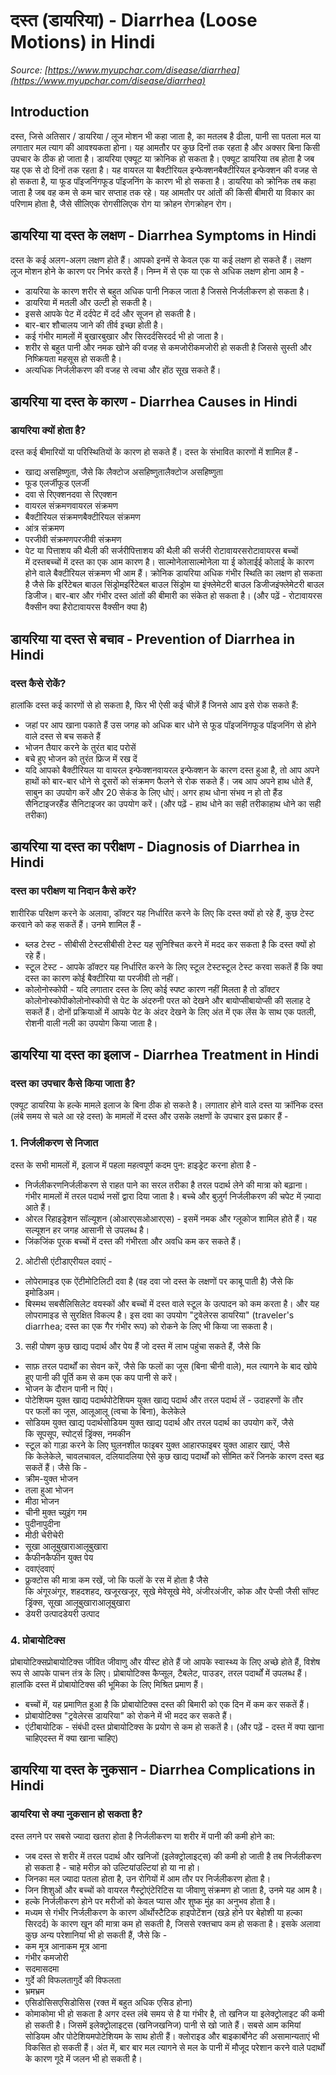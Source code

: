 # दस्त (डायरिया) - Diarrhea (Loose Motions) in Hindi
_Source: [https://www.myupchar.com/disease/diarrhea](https://www.myupchar.com/disease/diarrhea)_

## Introduction
दस्त, जिसे अतिसार / डायरिया / लूज मोशन भी कहा जाता है, का मतलब है ढीला, पानी सा पतला मल या लगातार मल त्याग की आवश्यकता होना।
यह आमतौर पर कुछ दिनों तक रहता है और अक्सर बिना किसी उपचार के ठीक हो जाता है। डायरिया एक्यूट या क्रोनिक हो सकता है।
एक्यूट डायरिया तब होता है जब यह एक से दो दिनों तक रहता है। यह वायरल या बैक्टीरियल इन्फेक्शनबैक्टीरियल इन्फेक्शन की वजह से हो सकता है, या फूड पॉइजनिंगफूड पॉइजनिंग के कारण भी हो सकता है।
डायरिया को क्रोनिक तब कहा जाता है जब वह कम से कम चार सप्ताह तक रहे। यह आमतौर पर आंतों की किसी बीमारी या विकार का परिणाम होता है, जैसे सीलिएक रोगसीलिएक रोग या क्रोहन रोगक्रोहन रोग।

## डायरिया या दस्त के लक्षण - Diarrhea Symptoms in Hindi
दस्त के कई अलग-अलग लक्षण होते हैं। आपको इनमें से केवल एक या कई लक्षण हो सकते हैं। लक्षण लूज मोशन होने के कारण पर निर्भर करते हैं। निम्न में से एक या एक से अधिक लक्षण होना आम है -
- डायरिया के कारण शरीर से बहुत अधिक पानी निकल जाता है जिससे निर्जलीकरण हो सकता है।
- डायरिया में मतली और उल्टी हो सकती है।
- इससे आपके पेट में दर्दपेट में दर्द और सूजन हो सकती है।
- बार-बार शौचालय जाने की तीर्व इच्छा होती है।
- कई गंभीर मामलों में बुखारबुखार और सिरदर्दसिरदर्द भी हो जाता है।
- शरीर से बहुत पानी और नमक खोने की वजह से कमजोरीकमजोरी हो सकती है जिससे सुस्ती और निष्क्रियता महसूस हो सकती है।
- अत्यधिक निर्जलीकरण की वजह से त्वचा और होंठ सूख सकते हैं।

## डायरिया या दस्त के कारण - Diarrhea Causes in Hindi
### डायरिया क्यों होता है?
दस्त कई बीमारियों या परिस्थितियों के कारण हो सकते हैं। दस्त के संभावित कारणों में शामिल हैं -
- खाद्य असहिष्णुता, जैसे कि लैक्टोज असहिष्णुतालैक्टोज असहिष्णुता
- फूड एलर्जीफूड एलर्जी
- दवा से रिएक्शनदवा से रिएक्शन
- वायरल संक्रमणवायरल संक्रमण
- बैक्टीरियल संक्रमणबैक्टीरियल संक्रमण
- आंत्र संक्रमण
- परजीवी संक्रमणपरजीवी संक्रमण
- पेट या पित्ताशय की थैली की सर्जरीपित्ताशय की थैली की सर्जरी
रोटावायरसरोटावायरस बच्चों में दस्तबच्चों में दस्त का एक आम कारण है। साल्मोनेलासाल्मोनेला या ई कोलाईई कोलाई के कारण होने वाले बैक्टीरियल संक्रमण भी आम हैं।
क्रोनिक डायरिया अधिक गंभीर स्थिति का लक्षण हो सकता है जैसे कि ﻿इर्रिटेबल बाउल सिंड्रोम﻿इर्रिटेबल बाउल सिंड्रोम या इंफ्लेमेटरी बाउल डिजीजइंफ्लेमेटरी बाउल डिजीज। बार-बार और गंभीर दस्त आंतों की बीमारी का संकेत हो सकता है।
(और पढ़ें - रोटावायरस वैक्सीन क्या हैरोटावायरस वैक्सीन क्या है)

## डायरिया या दस्त से बचाव - Prevention of Diarrhea in Hindi
### दस्त कैसे रोकें?
हालांकि दस्त कई कारणों से हो सकता है, फिर भी ऐसी कई चीज़ें हैं जिनसे आप इसे रोक सकते हैं:
- जहां पर आप खाना पकाते हैं उस जगह को अधिक बार धोने से फूड पॉइजनिंगफूड पॉइजनिंग से होने वाले दस्त से बच सकते हैं
- भोजन तैयार करने के तुरंत बाद परोसें
- बचे हुए भोजन को तुरंत फ्रिज में रख दें
- यदि आपको बैक्टीरियल या वायरल इन्फेक्शनवायरल इन्फेक्शन के कारण दस्त हुआ है, तो आप अपने हाथों को बार-बार धोने से दूसरों को संक्रमण फैलने से रोक सकते हैं। जब आप अपने हाथ धोते हैं, साबुन का उपयोग करें और 20 सेकंड के लिए धोएं। अगर हाथ धोना संभव न हो तो हैंड सैनिटाइजरहैंड सैनिटाइजर का उपयोग करें।
(और पढ़ें - हाथ धोने का सही तरीकाहाथ धोने का सही तरीका)

## डायरिया या दस्त का परीक्षण - Diagnosis of Diarrhea in Hindi
### दस्त का परीक्षण या निदान कैसे करें?
शारीरिक परिक्षण करने के अलावा, डॉक्टर यह निर्धारित करने के लिए कि दस्त क्यों हो रहे हैं, कुछ टेस्ट करवाने को कह सकतें हैं। उनमे शामिल हैं -
- ब्लड टेस्ट - सीबीसी टेस्टसीबीसी टेस्ट यह सुनिश्चित करने में मदद कर सकता है कि दस्त क्यों हो रहे हैं।
- स्टूल टेस्ट - आपके डॉक्टर यह निर्धारित करने के लिए स्टूल टेस्टस्टूल टेस्ट करवा सकतें हैं कि क्या दस्त का कारण कोई बैक्टीरिया या परजीवी तो नहीं।
- कोलोनोस्कोपी - यदि लगातार दस्त के लिए कोई स्पष्ट कारण नहीं मिलता है तो डॉक्टर कोलोनोस्कोपीकोलोनोस्कोपी से पेट के अंदरुनी परत को देखने और बायोप्सीबायोप्सी की सलाह दे सकतें हैं। दोनों प्रक्रियाओं में आपके पेट के अंदर देखने के लिए अंत में एक लेंस के साथ एक पतली, रोशनी वाली नली का उपयोग किया जाता है।

## डायरिया या दस्त का इलाज - Diarrhea Treatment in Hindi
### दस्त का उपचार कैसे किया जाता है?
एक्यूट डायरिया के हल्के मामले इलाज के बिना ठीक हो सकते है। लगातार होने वाले दस्त या क्रॉनिक दस्त (लंबे समय से चले आ रहे दस्त) के मामलों में दस्त और उसके लक्षणों के उपचार इस प्रकार हैं -
### 1. निर्जलीकरण से निजात
दस्त के सभी मामलों में, इलाज में पहला महत्वपूर्ण कदम पुन: हाइड्रेट करना होता है -
- निर्जलीकरणनिर्जलीकरण से राहत पाने का सरल तरीका है तरल पदार्थ लेने की मात्रा को बढ़ाना। गंभीर मामलों में तरल पदार्थ नसों द्वारा दिया जाता है। बच्चे और बुज़ुर्ग निर्जलीकरण की चपेट में ज़्यादा आते हैं।
- ओरल रिहाइड्रेशन सॉल्यूशन (ओआरएसओआरएस) - इसमें नमक और ग्लूकोज शामिल होते हैं। यह सल्यूशन हर जगह आसानी से उपलब्ध है।
- जिंकजिंक पूरक बच्चों में दस्त की गंभीरता और अवधि कम कर सकते हैं।
2. ओटीसी एंटीडाएरीयल दवाएं -
- लोपेरामाइड एक ऐंटीमोटिलिटी दवा है (वह दवा जो दस्त के लक्षणों पर काबू पाती है) जैसे कि इमोडिअम।
- बिस्मथ सबसैलिसिलेट वयस्कों और बच्चों में दस्त वाले स्टूल के उत्पादन को कम करता है। और यह लोपरामाइड से सुरक्षित विकल्प है। इस दवा का उपयोग "ट्रवेलेरस डायरिया" (traveler's diarrhea; दस्त का एक गैर गंभीर रूप) को रोकने के लिए भी किया जा सकता है।
3. सही पोषण
कुछ खाद्य पदार्थ और पेय हैं जो दस्त में लाभ पहुंचा सकते हैं, जैसे कि
- साफ़ तरल पदार्थों का सेवन करें, जैसे कि फलों का जूस (बिना चीनी वाले), मल त्यागने के बाद खोये हुए पानी की पूर्ति कम से कम एक कप पानी से करें।
- भोजन के दौरान पानी न पिएं।
- पोटेशियम युक्त खाद्य पदार्थपोटेशियम युक्त खाद्य पदार्थ और तरल पदार्थ लें - उदाहरणों के तौर पर फलों का जूस, आलूआलू (त्वचा के बिना), केलेकेले
- सोडियम युक्त खाद्य पदार्थसोडियम युक्त खाद्य पदार्थ और तरल पदार्थ का उपयोग करें, जैसे कि सूपसूप, स्पोर्ट्स ड्रिंक्स, नमकीन
- स्टूल को गाड़ा करने के लिए घुलनशील फाइबर युक्त आहारफाइबर युक्त आहार खाएं, जैसे कि केलेकेले, चावलचावल, दलियादलिया
ऐसे कुछ खाद्य पदार्थों को सीमित करें जिनके कारण दस्त बढ़ सकतें हैं। जैसे कि -
- क्रीम-युक्त भोजन
- तला हुआ भोजन
- मीठा भोजन
- चीनी मुक्त च्युइंग गम
- पुदीनापुदीना
- मीठी चेरीचेरी
- सूखा आलूबुखाराआलूबुखारा
- कैफीनकैफीन युक्त पेय
- दवाएंदवाएं
- फ्रुक्टोस की मात्रा कम रखें, जो कि फलों के रस में होता है जैसे कि अंगूरअंगूर, शहदशहद, खजूरखजूर, सूखे मेवेसूखे मेवे, अंजीरअंजीर, कोक और पेप्सी जैसी सॉफ्ट ड्रिंक्स, सूखा आलूबुखाराआलूबुखारा
- डेयरी उत्पादडेयरी उत्पाद
### 4. प्रोबायोटिक्स
प्रोबायोटिक्सप्रोबायोटिक्स जीवित जीवाणु और यीस्ट होते हैं जो आपके स्वास्थ्य के लिए अच्छे होते हैं, विशेष रूप से आपके पाचन तंत्र के लिए। प्रोबायोटिक्स कैप्सूल, टैबलेट, पाउडर, तरल पदार्थों में उपलब्ध हैं। हालांकि दस्त में प्रोबायोटिक्स की भूमिका के लिए मिश्रित प्रमाण हैं।
- बच्चों में, यह प्रमाणित हुआ है कि प्रोबायोटिक्स दस्त की बिमारी को एक दिन में कम कर सकतें हैं।
- प्रोबायोटिक्स "ट्रवेलेरस डायरिया" को रोकने में भी मदद कर सकते हैं।
- एंटीबायोटिक - संबंधी दस्त प्रोबायोटिक्स के प्रयोग से कम हो सकतें है।
(और पढ़ें - दस्त में क्या खाना चाहिएदस्त में क्या खाना चाहिए)

## डायरिया या दस्त के नुकसान - Diarrhea Complications in Hindi
### डायरिया से क्या नुकसान हो सकता है?
दस्त लगने पर सबसे ज्यादा खतरा होता है निर्जलीकरण या शरीर में पानी की कमी होने का:
- जब दस्त से शरीर में तरल पदार्थ और खनिजों (इलेक्ट्रोलाइट्स) की कमी हो जाती है तब निर्जलीकरण हो सकता है - चाहे मरीज़ को उल्टियांउल्टियां हो या ना हो।
- जिनका मल ज्यादा पतला होता है, उन रोगियों में आम तौर पर निर्जलीकरण होता है।
- जिन शिशुओं और बच्चों को वायरल गैस्ट्रोएंटेरिटिस या जीवाणु संक्रमण हो जाता है, उनमे यह आम है।
- हल्के निर्जलीकरण होने पर मरीजों को केवल प्यास और शुष्क मुंह का अनुभव होता है।
- मध्यम से गंभीर निर्जलीकरण के कारण ऑर्थोस्टैटिक हाइपोटेंशन (खड़े होने पर बेहोशी या हल्का सिरदर्द) के कारण खून की मात्रा कम हो सकती है, जिससे रक्तचाप कम हो सकता है।
इसके अलावा कुछ अन्य परेशानियां भी हो सकती हैं, जैसे कि -
- कम मूत्र आनाकम मूत्र आना
- गंभीर कमजोरी
- सदमासदमा
- गुर्दे की विफलतागुर्दे की विफलता
- भ्रमभ्रम
- एसिडोसिसएसिडोसिस (रक्त में बहुत अधिक एसिड होना)
- कोमाकोमा भी हो सकता है
अगर दस्त लंबे समय से है या गंभीर है, तो खनिज या इलेक्ट्रोलाइट की कमी हो सकती है। जिसमें इलेक्ट्रोलाइट्स (खनिजखनिज) पानी से खो जाते हैं। सबसे आम कमियां सोडियम और पोटेशियमपोटेशियम के साथ होती हैं। क्लोराइड और बाइकार्बोनेट की असामान्यताएं भी विकसित हो सकती हैं।
अंत में, बार बार मल त्यागने से मल के पानी में मौजूद परेशान करने वाले पदार्थों के कारण गूदे में जलन भी हो सकती है।

